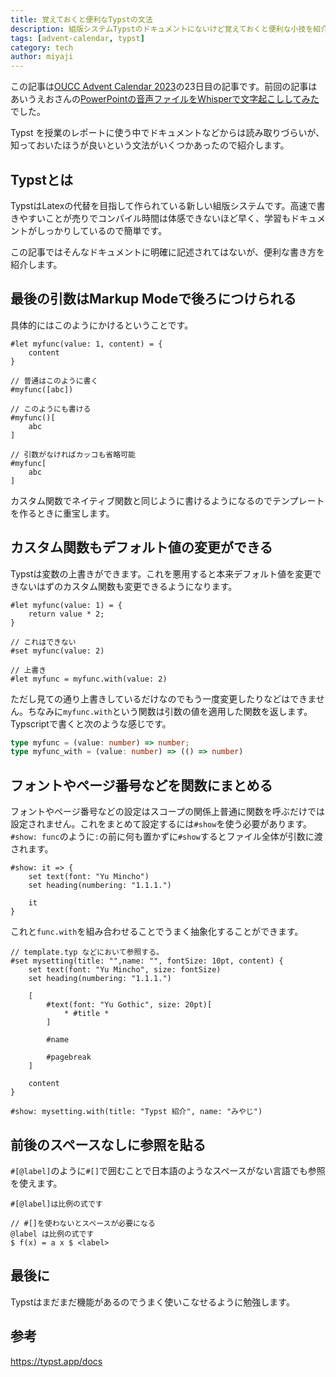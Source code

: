 ```yaml
---
title: 覚えておくと便利なTypstの文法
description: 組版システムTypstのドキュメントにないけど覚えておくと便利な小技を紹介します。
tags: [advent-calendar, typst]
category: tech
author: miyaji
---
```


この記事は[OUCC Advent Calendar 2023](https://adventar.org/calendars/9315)の23日目の記事です。前回の記事はあいうえおさんの[PowerPointの音声ファイルをWhisperで文字起こししてみた](/blog/articles/powerpoint-whisper)でした。

Typst を授業のレポートに使う中でドキュメントなどからは読み取りづらいが、知っておいたほうが良いという文法がいくつかあったので紹介します。

## Typstとは

TypstはLatexの代替を目指して作られている新しい組版システムです。高速で書きやすいことが売りでコンパイル時間は体感できないほど早く、学習もドキュメントがしっかりしているので簡単です。

この記事ではそんなドキュメントに明確に記述されてはないが、便利な書き方を紹介します。

## 最後の引数はMarkup Modeで後ろにつけられる

具体的にはこのようにかけるということです。

```typst
#let myfunc(value: 1, content) = {
    content
}

// 普通はこのように書く
#myfunc([abc])

// このようにも書ける
#myfunc()[
    abc
]

// 引数がなければカッコも省略可能
#myfunc[
    abc
]
```

カスタム関数でネイティブ関数と同じように書けるようになるのでテンプレートを作るときに重宝します。

## カスタム関数もデフォルト値の変更ができる

Typstは変数の上書きができます。これを悪用すると本来デフォルト値を変更できないはずのカスタム関数も変更できるようになります。

```typst
#let myfunc(value: 1) = {
    return value * 2;
}

// これはできない
#set myfunc(value: 2)

// 上書き
#let myfunc = myfunc.with(value: 2)
```

ただし見ての通り上書きしているだけなのでもう一度変更したりなどはできません。ちなみに`myfunc.with`という関数は引数の値を適用した関数を返します。Typscriptで書くと次のような感じです。

```typescript
type myfunc = (value: number) => number;
type myfunc_with = (value: number) => (() => number)
```

## フォントやページ番号などを関数にまとめる

フォントやページ番号などの設定はスコープの関係上普通に関数を呼ぶだけでは設定されません。これをまとめて設定するには`#show`を使う必要があります。`#show: func`のように`:`の前に何も置かずに`#show`するとファイル全体が引数に渡されます。

```typst
#show: it => {
    set text(font: "Yu Mincho")
    set heading(numbering: "1.1.1.")

    it
}
```

これと`func.with`を組み合わせることでうまく抽象化することができます。

```typst
// template.typ などにおいて参照する。
#set mysetting(title: "",name: "", fontSize: 10pt, content) {
    set text(font: "Yu Mincho", size: fontSize)
    set heading(numbering: "1.1.1.")

    [
        #text(font: "Yu Gothic", size: 20pt)[
            * #title *
        ]
        
        #name

        #pagebreak
    ]

    content
}

#show: mysetting.with(title: "Typst 紹介", name: "みやじ")
```

## 前後のスペースなしに参照を貼る

`#[@label]`のように`#[]`で囲むことで日本語のようなスペースがない言語でも参照を使えます。

```typst
#[@label]は比例の式です

// #[]を使わないとスペースが必要になる
@label は比例の式です
$ f(x) = a x $ <label>
```

## 最後に

Typstはまだまだ機能があるのでうまく使いこなせるように勉強します。

## 参考

https://typst.app/docs
